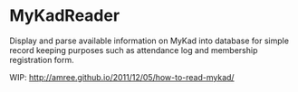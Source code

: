 # MyKadReader
Display and parse available information on MyKad into database for simple record keeping purposes such as attendance log and membership registration form.

WIP:  http://amree.github.io/2011/12/05/how-to-read-mykad/
